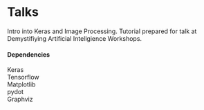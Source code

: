 # Talks 
Intro into Keras and Image Processing. Tutorial prepared for talk at Demystifiying Artificial Intellgience Workshops.

<h4> Dependencies </h4> 
Keras <br>
Tensorflow <br>
Matplotlib <br>
pydot <br>
Graphviz <br>
